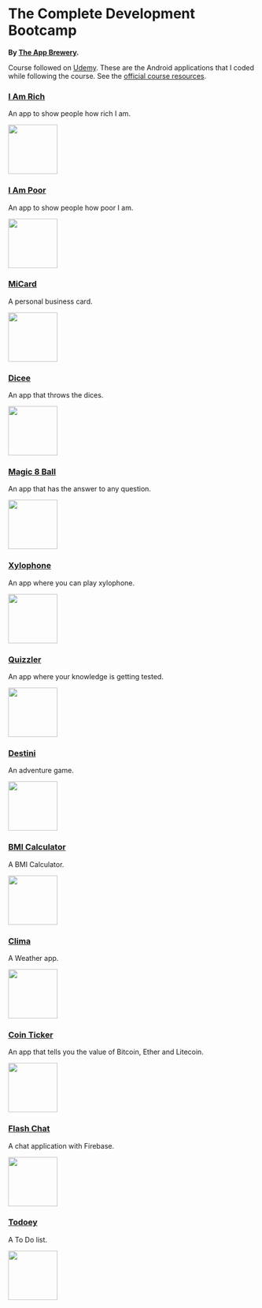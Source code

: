 # The Complete Development Bootcamp
**By [The App Brewery](https://www.appbrewery.co/).**

Course followed on [Udemy](https://www.udemy.com/course/flutter-bootcamp-with-dart). These are the Android applications that I coded while following the course. See the [official course resources](https://github.com/londonappbrewery/Flutter-Course-Resources).

### [I Am Rich](./IAmRich/)
An app to show people how rich I am.

<img src="Screenshots/IAmRich.jpg" width="100">

### [I Am Poor](./IAmPoor)
An app to show people how poor I am.

<img src="Screenshots/IAmPoor.jpg" width="100">

### [MiCard](./MiCard/)
A personal business card.

<img src="Screenshots/MiCard.jpg" width="100">

### [Dicee](./Dicee/)
An app that throws the dices.

<img src="Screenshots/Dicee.jpg" width="100">

### [Magic 8 Ball](./Magic8Ball/)
An app that has the answer to any question.

<img src="Screenshots/Magic8Ball.jpg" width="100">

### [Xylophone](./Xylophone//)
An app where you can play xylophone.

<img src="Screenshots/Xylophone.jpg" width="100">

### [Quizzler](./Quizzler/)
An app where your knowledge is getting tested.

<img src="Screenshots/Quizzler.jpg" width="100">

### [Destini](./Destini/)
An adventure game.

<img src="Screenshots/Destini.jpg" width="100">

### [BMI Calculator](./BMICalculator/)
A BMI Calculator.

<img src="Screenshots/BMICalculator.jpg" width="100">

### [Clima](./Clima/)
A Weather app.

<img src="Screenshots/Clima.jpg" width="100">

### [Coin Ticker](./CoinTicker/)
An app that tells you the value of Bitcoin, Ether and Litecoin.

<img src="Screenshots/CoinTicker.jpg" width="100">

### [Flash Chat](./FlashChat/)
A chat application with Firebase.

<img src="Screenshots/FlashChat.jpg" width="100">

### [Todoey](./Todoey/)
A To Do list.

<img src="Screenshots/Todoey.jpg" width="100">